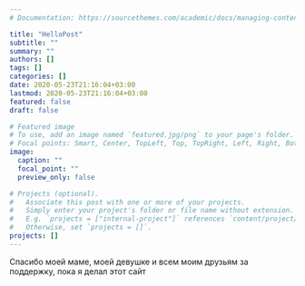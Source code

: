 ```yaml
---
# Documentation: https://sourcethemes.com/academic/docs/managing-content/

title: "HelloPost"
subtitle: ""
summary: ""
authors: []
tags: []
categories: []
date: 2020-05-23T21:16:04+03:00
lastmod: 2020-05-23T21:16:04+03:00
featured: false
draft: false

# Featured image
# To use, add an image named `featured.jpg/png` to your page's folder.
# Focal points: Smart, Center, TopLeft, Top, TopRight, Left, Right, BottomLeft, Bottom, BottomRight.
image:
  caption: ""
  focal_point: ""
  preview_only: false

# Projects (optional).
#   Associate this post with one or more of your projects.
#   Simply enter your project's folder or file name without extension.
#   E.g. `projects = ["internal-project"]` references `content/project/deep-learning/index.md`.
#   Otherwise, set `projects = []`.
projects: []
---
```


Спасибо моей маме, моей девушке и всем моим друзьям за поддержку, пока я делал этот сайт
